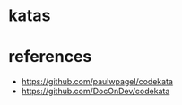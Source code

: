 # katas


# references
- https://github.com/paulwpagel/codekata
- https://github.com/DocOnDev/codekata
